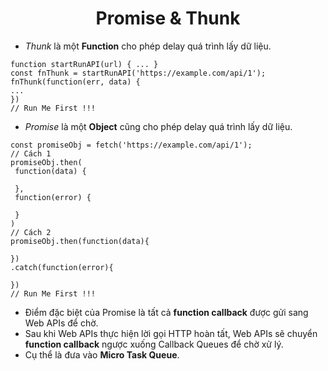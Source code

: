 # <div align="center">Promise & Thunk</div>

- _Thunk_ là một **Function** cho phép delay quá trình lấy dữ liệu.

```
function startRunAPI(url) { ... }
const fnThunk = startRunAPI('https://example.com/api/1');
fnThunk(function(err, data) {
...
})
// Run Me First !!!
```

- _Promise_ là một **Object** cũng cho phép delay quá trình lấy dữ liệu.

```
const promiseObj = fetch('https://example.com/api/1');
// Cách 1
promiseObj.then(
 function(data) {

 },
 function(error) {

 }
)
// Cách 2
promiseObj.then(function(data){

})
.catch(function(error){

})
// Run Me First !!!
```

- Điểm đặc biệt của Promise là tất cả **function callback** được gửi sang Web APIs để chờ.
- Sau khi Web APIs thực hiện lời gọi HTTP hoàn tất, Web APIs sẽ chuyển **function callback** ngược xuống Callback Queues để chờ xử lý.
- Cụ thể là đưa vào **Micro Task Queue**.
